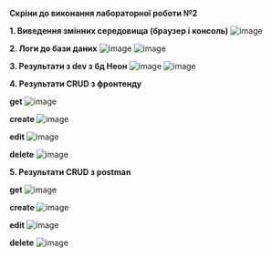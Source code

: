 **Скріни до виконання лабораторної роботи №2**

**1. Виведення змінних середовища (браузер і консоль)**
![image](./demonstration/1.jpg)

**2. Логи до бази даних**
![image](./demonstration/2.jpg)
![image](./demonstration/3.jpg)

**3. Результати з dev з бд Неон**
![image](./demonstration/4.jpg)
![image](./demonstration/5.jpg)

**4. Результати CRUD з фронтенду**

**get**
![image](./demonstration/55.jpg)

**create**
![image](./demonstration/6.jpg)

**edit**
![image](./demonstration/14.jpg)

**delete**
![image](./demonstration/7.jpg)

**5. Результати CRUD з postman**

**get**
![image](./demonstration/12.jpg)

**create**
![image](./demonstration/8.jpg)

**edit**
![image](./demonstration/9.jpg)

**delete**
![image](./demonstration/10.jpg) 